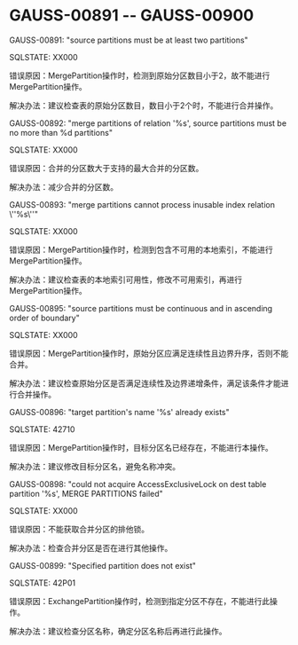 # GAUSS-00891 -- GAUSS-00900<a name="ZH-CN_TOPIC_0302073049"></a>

GAUSS-00891: "source partitions must be at least two partitions"

SQLSTATE: XX000

错误原因：MergePartition操作时，检测到原始分区数目小于2，故不能进行MergePartition操作。

解决办法：建议检查表的原始分区数目，数目小于2个时，不能进行合并操作。

GAUSS-00892: "merge partitions of relation '%s', source partitions must be no more than %d partitions"

SQLSTATE: XX000

错误原因：合并的分区数大于支持的最大合并的分区数。

解决办法：减少合并的分区数。

GAUSS-00893: "merge partitions cannot process inusable index relation \\''%s\\''"

SQLSTATE: XX000

错误原因：MergePartition操作时，检测到包含不可用的本地索引，不能进行MergePartition操作。

解决办法：建议检查表的本地索引可用性，修改不可用索引，再进行MergePartition操作。

GAUSS-00895: "source partitions must be continuous and in ascending order of boundary"

SQLSTATE: XX000

错误原因：MergePartition操作时，原始分区应满足连续性且边界升序，否则不能合并。

解决办法：建议检查原始分区是否满足连续性及边界递增条件，满足该条件才能进行合并操作。

GAUSS-00896: "target partition's name '%s' already exists"

SQLSTATE: 42710

错误原因：MergePartition操作时，目标分区名已经存在，不能进行本操作。

解决办法：建议修改目标分区名，避免名称冲突。

GAUSS-00898: "could not acquire AccessExclusiveLock on dest table partition '%s', MERGE PARTITIONS failed"

SQLSTATE: XX000

错误原因：不能获取合并分区的排他锁。

解决办法：检查合并分区是否在进行其他操作。

GAUSS-00899: "Specified partition does not exist"

SQLSTATE: 42P01

错误原因：ExchangePartition操作时，检测到指定分区不存在，不能进行此操作。

解决办法：建议检查分区名称，确定分区名称后再进行此操作。

